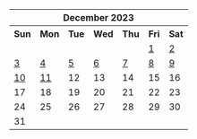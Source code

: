 <table align="center" border="0" cellpadding="0" cellspacing="0" class="month">
 <tr>
  <th class="month" colspan="7">
   December 2023
  </th>
 </tr>
 <tr>
  <th class="sun">
   Sun
  </th>
  <th class="mon">
   Mon
  </th>
  <th class="tue">
   Tue
  </th>
  <th class="wed">
   Wed
  </th>
  <th class="thu">
   Thu
  </th>
  <th class="fri">
   Fri
  </th>
  <th class="sat">
   Sat
  </th>
 </tr>
 <tr>
  <td class="noday">
  </td>
  <td class="noday">
  </td>
  <td class="noday">
  </td>
  <td class="noday">
  </td>
  <td class="noday">
  </td>
  <td class="fri">
   <a href="20231201.py">
    1
   </a>
  </td>
  <td class="sat">
   <a href="20231202.py">
    2
   </a>
  </td>
 </tr>
 <tr>
  <td class="sun">
   <a href="20231203.py">
    3
   </a>
  </td>
  <td class="mon">
   <a href="20231204.py">
    4
   </a>
  </td>
  <td class="tue">
   <a href="20231205.py">
    5
   </a>
  </td>
  <td class="wed">
   <a href="20231206.py">
    6
   </a>
  </td>
  <td class="thu">
   <a href="20231207.py">
    7
   </a>
  </td>
  <td class="fri">
   <a href="20231208.py">
    8
   </a>
  </td>
  <td class="sat">
   <a href="20231209.py">
    9
   </a>
  </td>
 </tr>
 <tr>
  <td class="sun">
   <a href="20231210.py">
    10
   </a>
  </td>
  <td class="mon">
   <a href="20231211.py">
    11
   </a>
  </td>
  <td class="tue">
   12
  </td>
  <td class="wed">
   13
  </td>
  <td class="thu">
   14
  </td>
  <td class="fri">
   15
  </td>
  <td class="sat">
   16
  </td>
 </tr>
 <tr>
  <td class="sun">
   17
  </td>
  <td class="mon">
   18
  </td>
  <td class="tue">
   19
  </td>
  <td class="wed">
   20
  </td>
  <td class="thu">
   21
  </td>
  <td class="fri">
   22
  </td>
  <td class="sat">
   23
  </td>
 </tr>
 <tr>
  <td class="sun">
   24
  </td>
  <td class="mon">
   25
  </td>
  <td class="tue">
   26
  </td>
  <td class="wed">
   27
  </td>
  <td class="thu">
   28
  </td>
  <td class="fri">
   29
  </td>
  <td class="sat">
   30
  </td>
 </tr>
 <tr>
  <td class="sun">
   31
  </td>
  <td class="noday">
  </td>
  <td class="noday">
  </td>
  <td class="noday">
  </td>
  <td class="noday">
  </td>
  <td class="noday">
  </td>
  <td class="noday">
  </td>
 </tr>
</table>

